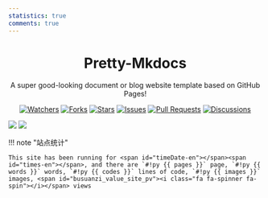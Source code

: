 ```yaml
---
statistics: true
comments: true
---
```


<h1 align="center">Pretty-Mkdocs</h1>

<p align="center">
A super good-looking document or blog website template based on GitHub Pages!
</p>

<p align="center">
<a href="https://github.com/Xiaokang2022/Pretty-Mkdocs/watchers"><img alt="Watchers" src="https://img.shields.io/github/watchers/Xiaokang2022/Pretty-Mkdocs?label=Watchers&logo=github&style=flat" title="Watchers" /></a>
<a href="https://github.com/Xiaokang2022/Pretty-Mkdocs/forks"><img alt="Forks" src="https://img.shields.io/github/forks/Xiaokang2022/Pretty-Mkdocs?label=Forks&logo=github&style=flat" title="Forks" /></a>
<a href="https://github.com/Xiaokang2022/Pretty-Mkdocs/stargazers"><img alt="Stars" src="https://img.shields.io/github/stars/Xiaokang2022/Pretty-Mkdocs?label=Stars&color=gold&logo=github&style=flat" title="Stars" /></a>
<a href="https://github.com/Xiaokang2022/Pretty-Mkdocs/issues"><img alt="Issues" src="https://img.shields.io/github/issues/Xiaokang2022/Pretty-Mkdocs?label=Issues&logo=github" title="Issues" /></a>
<a href="https://github.com/Xiaokang2022/Pretty-Mkdocs/pulls"><img alt="Pull Requests" src="https://img.shields.io/github/issues-pr/Xiaokang2022/Pretty-Mkdocs?label=Pull%20Requests&logo=github" title="Pull Requests" /></a>
<a href="https://github.com/Xiaokang2022/Pretty-Mkdocs/discussions"><img alt="Discussions" src="https://img.shields.io/github/discussions/Xiaokang2022/Pretty-Mkdocs?label=Discussions&logo=github" title="Discussions" /></a>
</p>

![](https://api.star-history.com/svg?repos=Xiaokang2022/Pretty-Mkdocs&type=Date&theme=light#only-light)
![](https://api.star-history.com/svg?repos=Xiaokang2022/Pretty-Mkdocs&type=Date&theme=dark#only-dark)

!!! note "站点统计"

    This site has been running for <span id="timeDate-en"></span><span id="times-en"></span>, and there are `#!py {{ pages }}` page, `#!py {{ words }}` words, `#!py {{ codes }}` lines of code, `#!py {{ images }}` images, <span id="busuanzi_value_site_pv"><i class="fa fa-spinner fa-spin"></i></span> views
